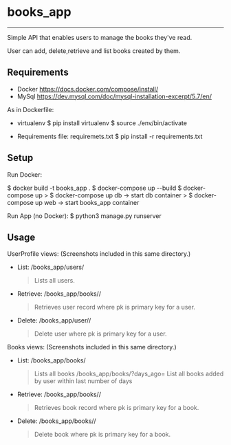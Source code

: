 # books_app
-----------------------------------------------------------------

Simple API that enables users to manage the books they've read.

User can add, delete,retrieve and list books created by them.


Requirements
-----------------------------------------------------------------
- Docker
	https://docs.docker.com/compose/install/
- MySql
	https://dev.mysql.com/doc/mysql-installation-excerpt/5.7/en/

As in Dockerfile:
- virtualenv
	$ pip install virtualenv
	$ source ./env/bin/activate

- Requirements file: requiremets.txt
	$ pip install -r requirements.txt


Setup
-----------------------------------------------------------------
Run Docker:

$ docker build -t books_app .
$ docker-compose up --build
$ docker-compose up
	> $ docker-compose up db -> start db container
	> $ docker-compose up web -> start books_app container

Run App (no Docker):
$ python3 manage.py runserver


Usage
-----------------------------------------------------------------
UserProfile views:
(Screenshots included in this same directory.)
- List:
	/books_app/users/
	> Lists all users.
- Retrieve:
    /books_app/books/<pk>/
    > Retrieves user record where pk is primary key for a user.
- Delete:
	/books_app/user/<pk>/
	> Delete user where pk is primary key for a user.

Books views:
(Screenshots included in this same directory.)
- List:
	/books_app/books/
	> Lists all books
	/books_app/books/?days_ago=<int>
	> List all books added by user within last <int> number of days
- Retrieve:
    /books_app/books/<pk>/
    > Retrieves book record where pk is primary key for a book.
- Delete:
	/books_app/books/<pk>/
	> Delete book where pk is primary key for a book.  
